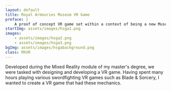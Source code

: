 ```yaml
---
layout: default
title: Royal Armouries Museum VR Game
preface: |
    A proof of concept VR game set within a context of being a new Museum attraction.
startImg: assets/images/hsga1.png
images:
    - assets/images/hsga2.png
    - assets/images/hsga3.png
bgImg: assets/images/hsgabackground.png
class: MXVR
---
```


Developed during the Mixed Reality module of my master's degree, we were tasked with designing and developing a VR game. Having spent many hours playing various swordfighting VR games such as Blade & Sorcery, I wanted to create a VR game that had these mechanics.

